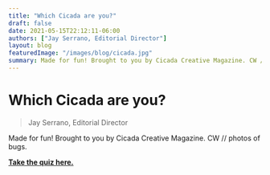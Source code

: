```yaml
---
title: "Which Cicada are you?"
draft: false
date: 2021-05-15T22:12:11-06:00
authors: ["Jay Serrano, Editorial Director"]
layout: blog
featuredImage: "/images/blog/cicada.jpg"
summary: Made for fun! Brought to you by Cicada Creative Magazine. CW // photos of bugs.
---
```


# Which Cicada are you?
> Jay Serrano, Editorial Director

Made for fun! Brought to you by Cicada Creative Magazine. CW // photos of bugs.

**[Take the quiz here.](https://uquiz.com/quiz/xIPn5U/which-cicada-are-you)**

